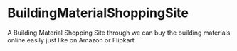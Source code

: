 # BuildingMaterialShoppingSite
 A Building Material Shopping Site through we can buy the building materials online easily just like on Amazon or Flipkart 
